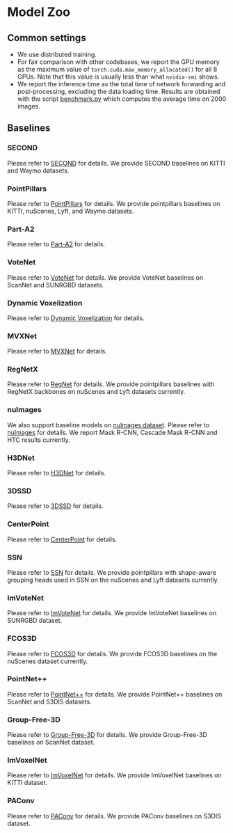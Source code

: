# Model Zoo

## Common settings

- We use distributed training.
- For fair comparison with other codebases, we report the GPU memory as the maximum value of `torch.cuda.max_memory_allocated()` for all 8 GPUs. Note that this value is usually less than what `nvidia-smi` shows.
- We report the inference time as the total time of network forwarding and post-processing, excluding the data loading time. Results are obtained with the script [benchmark.py](https://github.com/open-mmlab/mmdetection/blob/master/tools/analysis_tools/benchmark.py) which computes the average time on 2000 images.

## Baselines

### SECOND

Please refer to [SECOND](https://github.com/open-mmlab/mmdetection3d/blob/master/configs/second) for details. We provide SECOND baselines on KITTI and Waymo datasets.

### PointPillars

Please refer to [PointPillars](https://github.com/open-mmlab/mmdetection3d/blob/master/configs/pointpillars) for details. We provide pointpillars baselines on KITTI, nuScenes, Lyft, and Waymo datasets.

### Part-A2

Please refer to [Part-A2](https://github.com/open-mmlab/mmdetection3d/blob/master/configs/parta2) for details.

### VoteNet

Please refer to [VoteNet](https://github.com/open-mmlab/mmdetection3d/blob/master/configs/votenet) for details. We provide VoteNet baselines on ScanNet and SUNRGBD datasets.

### Dynamic Voxelization

Please refer to [Dynamic Voxelization](https://github.com/open-mmlab/mmdetection3d/blob/master/configs/dynamic_voxelization) for details.

### MVXNet

Please refer to [MVXNet](https://github.com/open-mmlab/mmdetection3d/blob/master/configs/mvxnet) for details.

### RegNetX
Please refer to [RegNet](https://github.com/open-mmlab/mmdetection3d/blob/master/configs/regnet) for details. We provide pointpillars baselines with RegNetX backbones on nuScenes and Lyft datasets currently.

### nuImages
We also support baseline models on [nuImages dataset](https://www.nuscenes.org/nuimages). Please refer to [nuImages](https://github.com/open-mmlab/mmdetection3d/blob/master/configs/nuimages) for details. We report Mask R-CNN, Cascade Mask R-CNN and HTC results currently.

### H3DNet

Please refer to [H3DNet](https://github.com/open-mmlab/mmdetection3d/blob/master/configs/h3dnet) for details.

### 3DSSD

Please refer to [3DSSD](https://github.com/open-mmlab/mmdetection3d/blob/master/configs/3dssd) for details.

### CenterPoint

Please refer to [CenterPoint](https://github.com/open-mmlab/mmdetection3d/blob/master/configs/centerpoint) for details.

### SSN

Please refer to [SSN](https://github.com/open-mmlab/mmdetection3d/blob/master/configs/ssn) for details. We provide pointpillars with shape-aware grouping heads used in SSN on the nuScenes and Lyft datasets currently.

### ImVoteNet

Please refer to [ImVoteNet](https://github.com/open-mmlab/mmdetection3d/blob/master/configs/imvotenet) for details. We provide ImVoteNet baselines on SUNRGBD dataset.

### FCOS3D

Please refer to [FCOS3D](https://github.com/open-mmlab/mmdetection3d/blob/master/configs/fcos3d) for details. We provide FCOS3D baselines on the nuScenes dataset currently.

### PointNet++

Please refer to [PointNet++](https://github.com/open-mmlab/mmdetection3d/blob/master/configs/pointnet2) for details. We provide PointNet++ baselines on ScanNet and S3DIS datasets.

### Group-Free-3D

Please refer to [Group-Free-3D](https://github.com/open-mmlab/mmdetection3d/blob/master/configs/groupfree3d) for details. We provide Group-Free-3D baselines on ScanNet dataset.

### ImVoxelNet

Please refer to [ImVoxelNet](https://github.com/open-mmlab/mmdetection3d/blob/master/configs/imvoxelnet) for details. We provide ImVoxelNet baselines on KITTI dataset.

### PAConv

Please refer to [PAConv](https://github.com/open-mmlab/mmdetection3d/blob/master/configs/paconv) for details. We provide PAConv baselines on S3DIS dataset.
